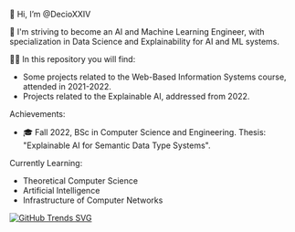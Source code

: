 👋 Hi, I’m @DecioXXIV

👀 I'm striving to become an AI and Machine Learning Engineer, with specialization in Data Science and Explainability for AI and ML systems.

👨‍💻 In this repository you will find:
  - Some projects related to the Web-Based Information Systems course, attended in 2021-2022.
  - Projects related to the Explainable AI, addressed from 2022. 

Achievements:
  - 🎓 Fall 2022, BSc in Computer Science and Engineering. Thesis: "Explainable AI for Semantic Data Type Systems".

Currently Learning:
  - Theoretical Computer Science 
  - Artificial Intelligence 
  - Infrastructure of Computer Networks

[![GitHub Trends SVG](https://api.githubtrends.io/user/svg/DecioXXIV/langs?time_range=one_year&compact=True&theme=classic)](https://githubtrends.io)

